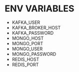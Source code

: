 # ENV VARIABLES
- KAFKA_USER
- KAFKA_BROKER_HOST
- KAFKA_PASSWORD
- MONGO_HOST
- MONGO_PORT
- MONGO_USER
- MONGO_PASSWORD
- REDIS_HOST
- REDIS_PORT
